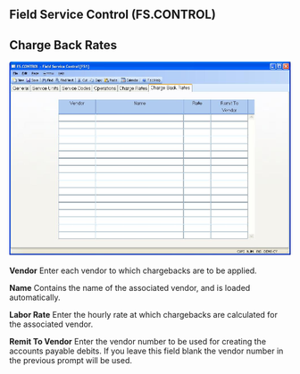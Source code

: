 ##  Field Service Control (FS.CONTROL)

<PageHeader />

##  Charge Back Rates

![](./FS-CONTROL-6.jpg)

**Vendor** Enter each vendor to which chargebacks are to be applied.  
  
**Name** Contains the name of the associated vendor, and is loaded
automatically.  
  
**Labor Rate** Enter the hourly rate at which chargebacks are calculated for
the associated vendor.  
  
**Remit To Vendor** Enter the vendor number to be used for creating the
accounts payable debits. If you leave this field blank the vendor number in
the previous prompt will be used.  
  
  
<badge text= "Version 8.10.57" vertical="middle" />

<PageFooter />